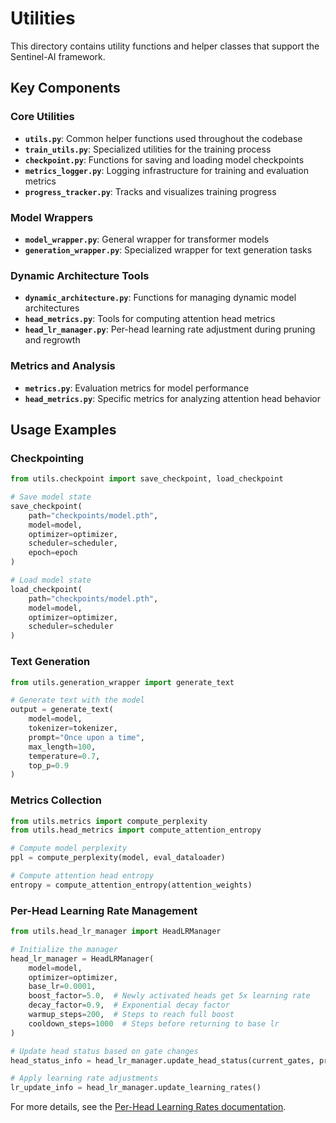# Utilities

This directory contains utility functions and helper classes that support the Sentinel-AI framework.

## Key Components

### Core Utilities

- **`utils.py`**: Common helper functions used throughout the codebase
- **`train_utils.py`**: Specialized utilities for the training process
- **`checkpoint.py`**: Functions for saving and loading model checkpoints
- **`metrics_logger.py`**: Logging infrastructure for training and evaluation metrics
- **`progress_tracker.py`**: Tracks and visualizes training progress

### Model Wrappers

- **`model_wrapper.py`**: General wrapper for transformer models
- **`generation_wrapper.py`**: Specialized wrapper for text generation tasks

### Dynamic Architecture Tools

- **`dynamic_architecture.py`**: Functions for managing dynamic model architectures
- **`head_metrics.py`**: Tools for computing attention head metrics
- **`head_lr_manager.py`**: Per-head learning rate adjustment during pruning and regrowth

### Metrics and Analysis

- **`metrics.py`**: Evaluation metrics for model performance
- **`head_metrics.py`**: Specific metrics for analyzing attention head behavior

## Usage Examples

### Checkpointing

```python
from utils.checkpoint import save_checkpoint, load_checkpoint

# Save model state
save_checkpoint(
    path="checkpoints/model.pth",
    model=model,
    optimizer=optimizer,
    scheduler=scheduler,
    epoch=epoch
)

# Load model state
load_checkpoint(
    path="checkpoints/model.pth",
    model=model,
    optimizer=optimizer,
    scheduler=scheduler
)
```

### Text Generation

```python
from utils.generation_wrapper import generate_text

# Generate text with the model
output = generate_text(
    model=model,
    tokenizer=tokenizer,
    prompt="Once upon a time",
    max_length=100,
    temperature=0.7,
    top_p=0.9
)
```

### Metrics Collection

```python
from utils.metrics import compute_perplexity
from utils.head_metrics import compute_attention_entropy

# Compute model perplexity
ppl = compute_perplexity(model, eval_dataloader)

# Compute attention head entropy
entropy = compute_attention_entropy(attention_weights)
```

### Per-Head Learning Rate Management

```python
from utils.head_lr_manager import HeadLRManager

# Initialize the manager
head_lr_manager = HeadLRManager(
    model=model,
    optimizer=optimizer,
    base_lr=0.0001,
    boost_factor=5.0,  # Newly activated heads get 5x learning rate
    decay_factor=0.9,  # Exponential decay factor
    warmup_steps=200,  # Steps to reach full boost
    cooldown_steps=1000  # Steps before returning to base lr
)

# Update head status based on gate changes
head_status_info = head_lr_manager.update_head_status(current_gates, previous_gates)

# Apply learning rate adjustments
lr_update_info = head_lr_manager.update_learning_rates()
```

For more details, see the [Per-Head Learning Rates documentation](../docs/per_head_learning_rates.md).